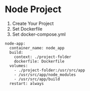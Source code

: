 # Node Project

1. Create Your Project
2. Set Dockerfile
3. Set docker-compose.yml
```
node-app:
  container_name: node_app
  build:
    context: ./project-folder
    dockerfile: Dockerfile
  volumes:
    - ./project-folder:/usr/src/app
    - /usr/src/app/node_modules
    - /usr/src/app/build
  restart: always
```
